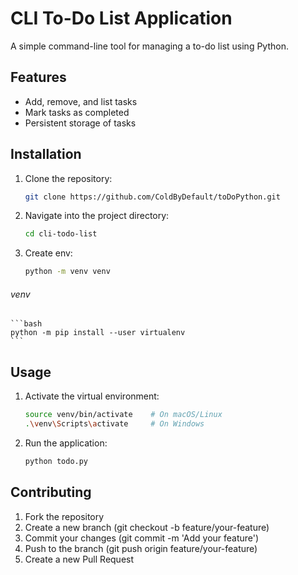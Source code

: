 # CLI To-Do List Application

A simple command-line tool for managing a to-do list using Python.

## Features

- Add, remove, and list tasks
- Mark tasks as completed
- Persistent storage of tasks

## Installation

1. Clone the repository:
   ```bash
   git clone https://github.com/ColdByDefault/toDoPython.git
   ```
2. Navigate into the project directory:   
    ```bash
    cd cli-todo-list
    ```
3. Create env:
    ```bash
    python -m venv venv
    ```
###### venv
    ```bash
    python -m pip install --user virtualenv
    ```

## Usage
1. Activate the virtual environment:
    ```bash
    source venv/bin/activate    # On macOS/Linux
    .\venv\Scripts\activate     # On Windows
    ```
2. Run the application:
    ```bash
    python todo.py
    ```


## Contributing

1.    Fork the repository
2.    Create a new branch (git checkout -b feature/your-feature)
3.    Commit your changes (git commit -m 'Add your feature')
4.    Push to the branch (git push origin feature/your-feature)
5.    Create a new Pull Request

